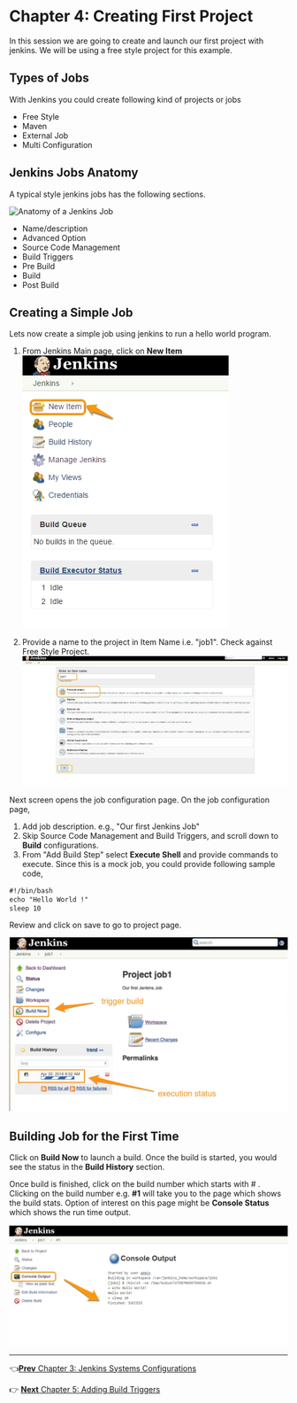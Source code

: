 # Chapter 4: Creating First Project
In this session we are going to create and launch our first project  with jenkins. We will be using a free style project for this example.

## Types of Jobs
With Jenkins you could create following kind of projects or jobs

* Free Style
* Maven
* External Job
* Multi Configuration


## Jenkins Jobs Anatomy
A typical style jenkins jobs has the following sections.

![Anatomy of a Jenkins Job](images/chap4/jenkins_job_anatomy.png)

* Name/description
* Advanced Option
* Source Code Management
* Build Triggers
* Pre Build
* Build
* Post Build

## Creating a Simple Job
Lets now create a simple job using jenkins to run a hello world program.

  1. From Jenkins Main page, click on **New Item**  
![New Job](images/chap4/new_item.jpg)


  1. Provide a name to the project in Item Name i.e. "job1". Check against Free Style Project.  
![ Naming Jenkins Job ](images/chap4/job_name.jpg)

Next screen opens the job configuration page. On the job configuration page,
  1. Add job description. e.g., "Our first Jenkins Job"  
  1. Skip Source Code Management and Build Triggers, and scroll down to **Build** configurations.  
  1. From "Add Build Step" select **Execute Shell** and provide commands to execute. Since this  is a  mock job, you could provide following sample code,  

```
#!/bin/bash
echo "Hello World !"
sleep 10

```  

Review and click on save to go to project page.

![Project Page](images/chap4/project_page.jpg)


## Building Job for the First Time

Click on **Build Now** to launch a build. Once the build is started, you would see the status in the **Build History** section.

Once build is finished, click on the build number which starts with # . Clicking on the build number e.g. **#1** will take you to the page which shows the build stats. Option of interest on this page might be **Console Status** which shows the run time output.

![Console Output](images/chap4/console_output.jpg)

----
:point_left:[**Prev** Chapter 3: Jenkins Systems Configurations](https://github.com/schoolofdevops/learn-jenkins/blob/master/manuscript/030_configure_jenkins.md)

:point_right: [**Next** Chapter 5: Adding Build Triggers](https://github.com/schoolofdevops/learn-jenkins/blob/master/manuscript/050_add_build_triggers.md)
